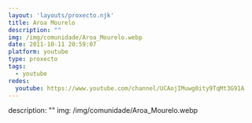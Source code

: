 ```yaml
---
layout: 'layouts/proxecto.njk'
title: Aroa Mourelo
description: ""
img: /img/comunidade/Aroa_Mourelo.webp
date: 2011-10-11 20:59:07
platform: youtube
type: proxecto
tags:
  - youtube
redes:
  youtube: https://www.youtube.com/channel/UCAojIMuwg0ity9TqMt3G91A
---
```

description: ""
img: /img/comunidade/Aroa_Mourelo.webp
